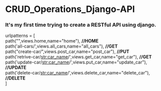 # CRUD_Operations_Django-API

<h3>It's my first time trying to create a RESTful API using django.</h3> 

urlpatterns = [<br>
    path("",views.home,name="home"), <b>//HOME</b><br>
    path('all-cars/',views.all_cars,name="all_cars"), <b>//GET</b><br>
    path("create-car/",views.post_car,name="post_car"), <b>//PUT</b><br>
    path('retrive-car/<str:car_name>/',views.get_car,name="get_car"), <b>//GET</b><br>
    path('update-car/<str:car_name>/',views.put_car,name="update_car"), <b>//UPDATE</b><br>
    path('delete-car/<str:car_name>/',views.delete_car,name="delete_car"), <b>//DELETE</b><br>
]<br>
